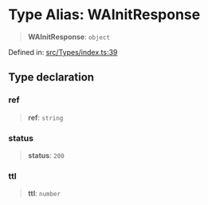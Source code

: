 # Type Alias: WAInitResponse

> **WAInitResponse**: `object`

Defined in: [src/Types/index.ts:39](https://github.com/Fokusdotid/Baileys/blob/4cdf75fe48f9b13e8084d341633612ce49e934bd/src/Types/index.ts#L39)

## Type declaration

### ref

> **ref**: `string`

### status

> **status**: `200`

### ttl

> **ttl**: `number`
